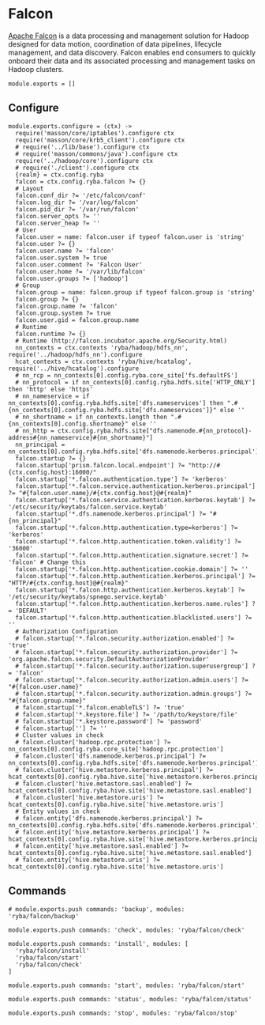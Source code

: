 
# Falcon

[Apache Falcon](http://falcon.apache.org) is a data processing and management solution for Hadoop designed
for data motion, coordination of data pipelines, lifecycle management, and data
discovery. Falcon enables end consumers to quickly onboard their data and its
associated processing and management tasks on Hadoop clusters.


    module.exports = []

## Configure

    module.exports.configure = (ctx) ->
      require('masson/core/iptables').configure ctx
      require('masson/core/krb5_client').configure ctx
      # require('../lib/base').configure ctx
      # require('masson/commons/java').configure ctx
      require('../hadoop/core').configure ctx
      # require('./client').configure ctx
      {realm} = ctx.config.ryba
      falcon = ctx.config.ryba.falcon ?= {}
      # Layout
      falcon.conf_dir ?= '/etc/falcon/conf'
      falcon.log_dir ?= '/var/log/falcon'
      falcon.pid_dir ?= '/var/run/falcon'
      falcon.server_opts ?= ''
      falcon.server_heap ?= ''
      # User
      falcon.user = name: falcon.user if typeof falcon.user is 'string'
      falcon.user ?= {}
      falcon.user.name ?= 'falcon'
      falcon.user.system ?= true
      falcon.user.comment ?= 'Falcon User'
      falcon.user.home ?= '/var/lib/falcon'
      falcon.user.groups ?= ['hadoop']
      # Group
      falcon.group = name: falcon.group if typeof falcon.group is 'string'
      falcon.group ?= {}
      falcon.group.name ?= 'falcon'
      falcon.group.system ?= true
      falcon.user.gid = falcon.group.name
      # Runtime
      falcon.runtime ?= {}
      # Runtime (http://falcon.incubator.apache.org/Security.html)
      nn_contexts = ctx.contexts 'ryba/hadoop/hdfs_nn', require('../hadoop/hdfs_nn').configure
      hcat_contexts = ctx.contexts 'ryba/hive/hcatalog', require('../hive/hcatalog').configure
      # nn_rcp = nn_contexts[0].config.ryba.core_site['fs.defaultFS']
      # nn_protocol = if nn_contexts[0].config.ryba.hdfs.site['HTTP_ONLY'] then 'http' else 'https'
      # nn_nameservice = if nn_contexts[0].config.ryba.hdfs.site['dfs.nameservices'] then ".#{nn_contexts[0].config.ryba.hdfs.site['dfs.nameservices']}" else ''
      # nn_shortname = if nn_contexts.length then ".#{nn_contexts[0].config.shortname}" else ''
      # nn_http = ctx.config.ryba.hdfs.site["dfs.namenode.#{nn_protocol}-address#{nn_nameservice}#{nn_shortname}"]
      nn_principal = nn_contexts[0].config.ryba.hdfs.site['dfs.namenode.kerberos.principal']
      falcon.startup ?= {}
      falcon.startup['prism.falcon.local.endpoint'] ?= "http://#{ctx.config.host}:16000/"
      falcon.startup['*.falcon.authentication.type'] ?= 'kerberos'
      falcon.startup['*.falcon.service.authentication.kerberos.principal'] ?= "#{falcon.user.name}/#{ctx.config.host}@#{realm}"
      falcon.startup['*.falcon.service.authentication.kerberos.keytab'] ?= '/etc/security/keytabs/falcon.service.keytab'
      falcon.startup['*.dfs.namenode.kerberos.principal'] ?= "#{nn_principal}"
      falcon.startup['*.falcon.http.authentication.type=kerberos'] ?= 'kerberos'
      falcon.startup['*.falcon.http.authentication.token.validity'] ?= '36000'
      falcon.startup['*.falcon.http.authentication.signature.secret'] ?= 'falcon' # Change this
      falcon.startup['*.falcon.http.authentication.cookie.domain'] ?= ''
      falcon.startup['*.falcon.http.authentication.kerberos.principal'] ?= "HTTP/#{ctx.config.host}@#{realm}"
      falcon.startup['*.falcon.http.authentication.kerberos.keytab'] ?= '/etc/security/keytabs/spnego.service.keytab'
      falcon.startup['*.falcon.http.authentication.kerberos.name.rules'] ?= 'DEFAULT'
      falcon.startup['*.falcon.http.authentication.blacklisted.users'] ?= ''
      # Authorization Configuration
      # falcon.startup['*.falcon.security.authorization.enabled'] ?= 'true'
      # falcon.startup['*.falcon.security.authorization.provider'] ?= 'org.apache.falcon.security.DefaultAuthorizationProvider'
      # falcon.startup['*.falcon.security.authorization.superusergroup'] ?= 'falcon'
      # falcon.startup['*.falcon.security.authorization.admin.users'] ?= "#{falcon.user.name}"
      # falcon.startup['*.falcon.security.authorization.admin.groups'] ?= "#{falcon.group.name}"
      # falcon.startup['*.falcon.enableTLS'] ?= 'true'
      # falcon.startup['*.keystore.file'] ?= '/path/to/keystore/file'
      # falcon.startup['*.keystore.password'] ?= 'password'
      # falcon.startup[''] ?= ''
      # Cluster values in check
      # falcon.cluster['hadoop.rpc.protection'] ?= nn_contexts[0].config.ryba.core_site['hadoop.rpc.protection']
      # falcon.cluster['dfs.namenode.kerberos.principal'] ?= nn_contexts[0].config.ryba.hdfs.site['dfs.namenode.kerberos.principal']
      # falcon.cluster['hive.metastore.kerberos.principal'] ?= hcat_contexts[0].config.ryba.hive.site['hive.metastore.kerberos.principal']
      # falcon.cluster['hive.metastore.sasl.enabled'] ?= hcat_contexts[0].config.ryba.hive.site['hive.metastore.sasl.enabled']
      # falcon.cluster['hive.metastore.uris'] ?= hcat_contexts[0].config.ryba.hive.site['hive.metastore.uris']
      # Entity values in check
      # falcon.entity['dfs.namenode.kerberos.principal'] ?= nn_contexts[0].config.ryba.hdfs.site['dfs.namenode.kerberos.principal']
      # falcon.entity['hive.metastore.kerberos.principal'] ?= hcat_contexts[0].config.ryba.hive.site['hive.metastore.kerberos.principal']
      # falcon.entity['hive.metastore.sasl.enabled'] ?= hcat_contexts[0].config.ryba.hive.site['hive.metastore.sasl.enabled']
      # falcon.entity['hive.metastore.uris'] ?= hcat_contexts[0].config.ryba.hive.site['hive.metastore.uris']


## Commands

    # module.exports.push commands: 'backup', modules: 'ryba/falcon/backup'

    module.exports.push commands: 'check', modules: 'ryba/falcon/check'

    module.exports.push commands: 'install', modules: [
      'ryba/falcon/install'
      'ryba/falcon/start'
      'ryba/falcon/check'
    ]

    module.exports.push commands: 'start', modules: 'ryba/falcon/start'

    module.exports.push commands: 'status', modules: 'ryba/falcon/status'

    module.exports.push commands: 'stop', modules: 'ryba/falcon/stop'

[falcon]: http://falcon.incubator.apache.org/
